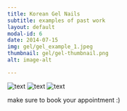 ```yaml
---
title: Korean Gel Nails
subtitle: examples of past work
layout: default
modal-id: 6
date: 2014-07-15
img: gel/gel_example_1.jpeg
thumbnail: gel/gel-thumbnail.png
alt: image-alt

---
```


<img src="gel/gel_example_2.jpeg" class="img-responsive img-centered" alt="text">
<img src="gel/gel_example_3.jpeg" class="img-responsive img-centered" alt="text">
<img src="gel/gel_example_4.jpeg" class="img-responsive img-centered" alt="text">

make sure to book your appointment :)
